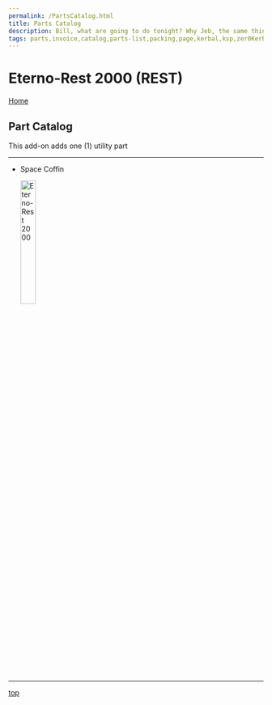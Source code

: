 ```yaml
---
permalink: /PartsCatalog.html
title: Parts Catalog
description: Bill, what are going to do tonight? Why Jeb, the same thing we do every night, Take over the world!
tags: parts,invoice,catalog,parts-list,packing,page,kerbal,ksp,zer0Kerbal,zedK
---
```


<!-- PartsCatalog.md v1.1.4.0
Eterno-Rest 2000 (REST)
created: 01 Feb 2022
updated: 15 May 2022 -->

<script src="https://kit.fontawesome.com/0ea5493613.js" crossorigin="anonymous"></script>
<i class="fa-solid fa-explosion fa-beat-fade fa-3x" style="--fa-beat-fade-opacity: 0.1; --fa-beat-fade-scale: 1.25;color: #FF7E03" ></i>

# Eterno-Rest 2000 (REST)

[Home](./index.md)

## Part Catalog

This add-on adds one (1) utility part

---

* Space Coffin

  <img src="https://raw.githubusercontent.com/zer0Kerbal/EternoRest2000/master/docs/thumbs/rest-spacecoffin_icon.png" alt="Eterno-Rest 2000" width="25%" height="25%" />

---

[top](#parts-catalog)

<!-- this file CC BY-ND 4.0 by zer0Kerbal -->